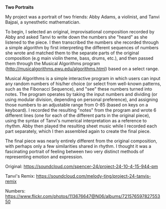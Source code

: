 **Two Portraits**

My project was a portrait of two friends: Abby Adams, a violinist, and Tanvi Bajpai, a synesthetic mathematician.

To begin, I selected an original, improvisational composition recorded by Abby and asked Tanvi to write down the numbers she "heard" as she listened to the piece. I then transcribed the numbers she recorded through a simple algorithm by first
interpreting the different sequences of numbers she wrote and matched them to the separate parts of the original composition (e.g main violin theme, bass, drums, etc.), and then passed them through the Musical Algorithms program (http://musicalgorithms.ewu.edu/algorithms.html) based on a select range.

Musical Algorithms is a simple interactive program in which users can input any random numbers of his/her choice (or select from well-known patterns, such as the Fibonacci Sequence),
and "see" these numbers turned into notes. The program operates by taking the input numbers and dividing (or using modular division, depending on personal preference), and assigning those numbers to an adjustable range from 0-85 (based on keys on a keyboard). I recorded the resulting "notes" from the program
and wrote 6 different lines (one for each of the different parts in the original piece), using the syntax of Tanvi's numerical interpretation as a reference to rhythm. Abby then played the resulting sheet music while I recorded each part separately, which I then assembled again to create the final piece.

The final piece was nearly entirely different from the original composition, with perhaps only a few similarities shared in rhythm. I thought it was a fascinating portrait of feeling between two very distinct methods of representing emotion and expression.

Original: https://soundcloud.com/spencer-24/project-24-10-4-15-944-pm

Tanvi's Remix: https://soundcloud.com/melody-ting/project-24-tanvis-remix

Numbers: https://www.flickr.com/photos/113676647@N06/albums/72157659782755350


